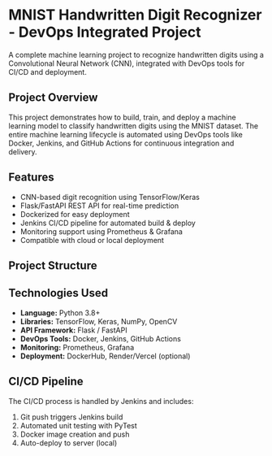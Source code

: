 # MNIST Handwritten Digit Recognizer - DevOps Integrated Project

A complete machine learning project to recognize handwritten digits using a Convolutional Neural Network (CNN), integrated with DevOps tools for CI/CD and deployment.

## Project Overview

This project demonstrates how to build, train, and deploy a machine learning model to classify handwritten digits using the MNIST dataset. The entire machine learning lifecycle is automated using DevOps tools like Docker, Jenkins, and GitHub Actions for continuous integration and delivery.

## Features

- CNN-based digit recognition using TensorFlow/Keras
- Flask/FastAPI REST API for real-time prediction
- Dockerized for easy deployment
- Jenkins CI/CD pipeline for automated build & deploy
- Monitoring support using Prometheus & Grafana
- Compatible with cloud or local deployment

## Project Structure


## Technologies Used

- **Language:** Python 3.8+
- **Libraries:** TensorFlow, Keras, NumPy, OpenCV
- **API Framework:** Flask / FastAPI
- **DevOps Tools:** Docker, Jenkins, GitHub Actions
- **Monitoring:** Prometheus, Grafana
- **Deployment:** DockerHub, Render/Vercel (optional)

## CI/CD Pipeline

The CI/CD process is handled by Jenkins and includes:

1. Git push triggers Jenkins build
2. Automated unit testing with PyTest
3. Docker image creation and push
4. Auto-deploy to server (local)
